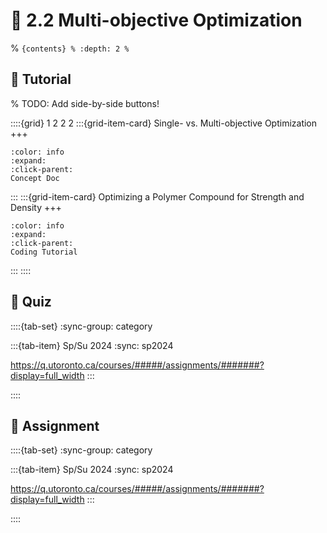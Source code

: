 # 🧩 2.2 Multi-objective Optimization

% ```{contents}
% :depth: 2
% ```

## 🔰 Tutorial

% TODO: Add side-by-side buttons!

::::{grid} 1 2 2 2
:::{grid-item-card}  Single- vs. Multi-objective Optimization
+++
```{button-link} https://honegumi.readthedocs.io/en/latest/curriculum/concepts/sobo-vs-mobo/sobo-vs-mobo.html
:color: info
:expand:
:click-parent:
Concept Doc
```
:::
:::{grid-item-card}  Optimizing a Polymer Compound for Strength and Density
+++
```{button-link} https://honegumi.readthedocs.io/en/latest/curriculum/tutorials/mobo/mobo-tutorial.html
:color: info
:expand:
:click-parent:
Coding Tutorial
```
:::
::::

## 🚀 Quiz

::::{tab-set}
:sync-group: category

:::{tab-item} Sp/Su 2024
:sync: sp2024

https://q.utoronto.ca/courses/#####/assignments/#######?display=full_width
:::

::::

## 📄 Assignment

::::{tab-set}
:sync-group: category

:::{tab-item} Sp/Su 2024
:sync: sp2024

https://q.utoronto.ca/courses/#####/assignments/#######?display=full_width
:::

::::
